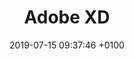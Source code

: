 ---
title: Adobe XD
description: Adobe's UX design tool. Basically their answer to Sketch.
link: http://www.adobe.com/uk/products/experience-design.html
category:
- Visual design
- Prototyping
- Handoff
image: "/assets/images/xd.png"
date: 2019-07-15 09:37:46 +0100

---